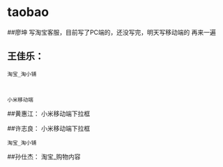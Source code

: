 # taobao


##廖坤
    写淘宝客服，目前写了PC端的，还没写完，明天写移动端的
    再来一遍

## 王佳乐：



	淘宝_淘小铺



	小米移动端

##黄惠江：
                小米移动端下拉框


##许志良：
              小米移动端下拉框


	淘宝_淘小铺
##孙仕杰：
                淘宝_购物内容


